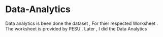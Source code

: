 # Data-Analytics

Data analytics is been done the dataset , For thier respected Worksheet . The worksheet is provided  by PESU . Later , I did the Data Analytics 
